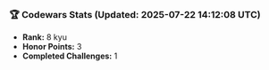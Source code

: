 ### 🏆 Codewars Stats (Updated: 2025-07-22 14:12:08 UTC)

- **Rank:** 8 kyu
- **Honor Points:** 3
- **Completed Challenges:** 1
